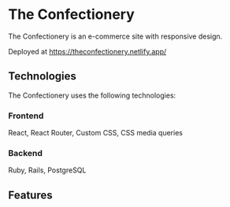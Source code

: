 # The Confectionery

The Confectionery is an e-commerce site with responsive design.

Deployed at https://theconfectionery.netlify.app/

## Technologies

The Confectionery uses the following technologies:

### Frontend

React, React Router, Custom CSS, CSS media queries

### Backend

Ruby, Rails, PostgreSQL

## Features
